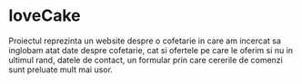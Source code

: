 # loveCake
Proiectul reprezinta un website despre o cofetarie in care am incercat sa inglobam atat date despre cofetarie, cat si ofertele pe care le oferim si nu in ultimul rand, datele de contact, un formular prin care cererile de comenzi sunt preluate mult mai usor. 
